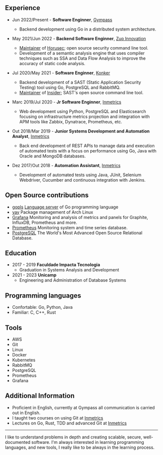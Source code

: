 ## Experience

- Jun 2022/Present - **Software Enginner**, [Gympass](https://site.gympass.com)
  - Backend development using Go in a distributed system architecture.

- May 2021/Jun 2022 - **Backend Software Enginner**, [Zup Innovation](https://www.zup.com.br/)
  - [Maintainer](https://github.com/ZupIT/horusec/commits?author=matheusalcantarazup) of 
  [Horusec](https://github.com/ZupIT/horusec); open source security command line tool.
  - Development of a semantic analysis engine that uses compiler techniques such as SSA and Data Flow Analysis to 
  improve the accuracy of static code analysis.

- Jul 2020/May 2021 - **Software Enginner**, [Konker](http://www.konkerlabs.com/)
  - Backend development of a SAST (Static Application Security Testing) tool using Go, PostgreSQL and RabbitMQ.
  - [Maintainer](https://github.com/insidersec/insider/commits?author=msAlcantara) of 
  [Insider](https://github.com/insidersec/insider); SAST's open source command line tool.

- Marc 2019/Jul 2020 - **Jr Software Enginner**, [Inmetrics](https://inmetrics.com.br/)
  - Web development using Python, PostgreSQL and Elasticsearch focusing on infrastructure metrics projection and 
  integration with APM tools like Zabbix, Dynatrace, Prometheus, etc.

- Out 2018/Mar 2019 - **Junior Systems Development and Automation Analyst**, [Inmetrics](https://inmetrics.com.br/)
  - Back end development of REST APIs to manage data and execution of automated tests with a focus on performance using 
  Go, Java with Oracle and MongoDB databases.

- Dez 2017/Out 2018 - **Automation Assistant**, [Inmetrics](https://inmetrics.com.br/)
  - Development of automated tests using Java, JUnit, Selenium Webdriver, Cucumber and continuous integration with Jenkins.


## Open Source contributions
- [gopls](https://github.com/golang/tools/commits?author=msAlcantara) [Language server](https://langserver.org/) of Go programming language
- [yay](https://github.com/Jguer/yay/commits?author=msAlcantara) Package management of Arch Linux
- [Grafana](https://github.com/grafana/grafana/commits?author=msAlcantara) Monitoring and analysis of metrics and panels for Graphite, InfluxDB, Prometheus and more.
- [Prometheus](https://github.com/prometheus/prometheus/commits?author=msAlcantara) Monitoring system and time series database. 
- [PostgreSQL](https://git.postgresql.org/gitweb/?p=postgresql.git;a=commit;h=6a1f082abac9da756d473e16238a906ca5a592dc) The World's Most Advanced Open Source Relational Database.


## Education
- 2017 - 2019 **Faculdade Impacta Tecnologia**
  - Graduation in Systems Analysis and Development
- 2021 - 2023 **Unicamp**
  - Engineering and Administration of Database Systems


## Programming languages
- Confortable: Go, Python, Java
- Familiar: C, C++, Rust

## Tools
 - AWS
 - Git
 - Linux
 - Docker
 - Kubernetes
 - RabbitMQ
 - PostgreSQL
 - Prometheus
 - Grafana


## Additional Information
- Proficient in English, currently at Gympass all communication is carried out in English.
- I taught two courses on using Git at [Inmetrics](https://inmetrics.com.br/)
- Lectures on Go, Rust, TDD and advanced Git at [Inmetrics](https://inmetrics.com.br/)

---
I like to understand problems in depth and creating scalable, secure, well-documented software. I'm always interested in 
learning programming languages, and new tools, I really like to be always in the learning process.
